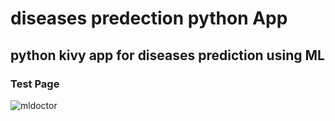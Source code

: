 # diseases predection python App
## python kivy app for diseases prediction using ML
### Test Page
![mldoctor](https://github.com/VIshnu12Vk/project_python/assets/118201211/5f801cf9-9b60-4979-a427-2acf6c344aaf)





